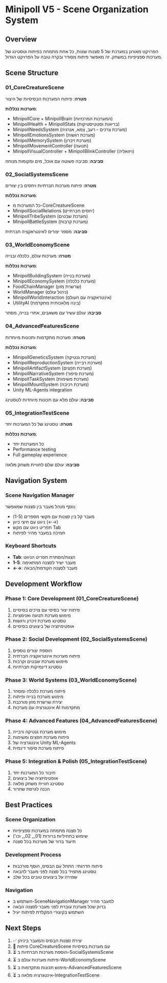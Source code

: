 # Minipoll V5 - Scene Organization System

## Overview

הפרויקט מאורגן במערכת של 5 סצנות שונות, כל אחת מתמחה בפיתוח וטסטינג של מערכות ספציפיות במשחק. זה מאפשר פיתוח מסודר ובקרה טובה על הפרויקט הגדול.

## Scene Structure

### 01_CoreCreatureScene

**מטרה**: פיתוח המערכות הבסיסיות של היצור  

**מערכות נכללות**:

- MinipollCore + MinipollBrain (המערכות המרכזיות)
- MinipollHealth + MinipollStats (בריאות וסטטיסטיקות)
- MinipollNeedsSystem (מערכת צרכים - רעב, צמא, אנרגיה)
- MinipollEmotionsSystem (מערכת רגשות)
- MinipollMemorySystem (מערכת זיכרון)
- MinipollMovementController (תנועה)
- MinipollVisualController + MinipollBlinkController (ויזואליה)

**סביבה**: סביבה פשוטה עם אוכל, מים ומקומות מנוחה

### 02_SocialSystemsScene

**מטרה**: פיתוח מערכות חברתיות ויחסים בין יצורים  

**מערכות נכללות**:

- כל המערכות מ-CoreCreatureScene
- MinipollSocialRelations (יחסים חברתיים)
- MinipollTribeSystem (מערכת שבטים)
- MinipollBattleSystem (מערכת קרבות)

**סביבה**: מספר יצורים לאינטראקציה חברתית

### 03_WorldEconomyScene

**מטרה**: מערכות עולם, כלכלה ובנייה  

**מערכות נכללות**:

- MinipollBuildingSystem (מערכת בנייה)
- MinipollEconomySystem (מערכת כלכלה)
- FoodChainManager (שרשרת מזון)
- WorldManager (ניהול עולם)
- MinipollWorldInteraction (אינטראקציה עם העולם)
- UtilityAI (בינה מלאכותית מתקדמת)

**סביבה**: עולם עשיר עם משאבים, אתרי בנייה, מסחר

### 04_AdvancedFeaturesScene

**מטרה**: מערכות מתקדמות ותכונות מיוחדות  

**מערכות נכללות**:

- MinipollGeneticsSystem (מערכת גנטיקה)
- MinipollReproductionSystem (מערכת רבייה)
- MinipollArtifactSystem (מערכת חפצים)
- MinipollNarrativeSystem (מערכת סיפור)
- MinipollTaskSystem (מערכת משימות)
- MinipollMountSystem (מערכת רכיבה)
- Unity ML-Agents integration

**סביבה**: עולם מלא עם תכונות מיוחדות לטסטינג

### 05_IntegrationTestScene

**מטרה**: טסטינג של כל המערכות יחד  

**מערכות נכללות**:

- כל המערכות יחד
- Performance testing
- Full gameplay experience

**סביבה**: עולם שלם לחוויית משחק מלאה

## Navigation System

### Scene Navigation Manager
נוסף מנהל מעבר בין סצנות שמאפשר:
- מעבר קל בין סצנות עם מקשי מספרים (1-5)
- ניווט עם חיצי כיוון (←→)
- תפריט ניווט עם מקש Tab
- תמיכה במעבר מהיר לפיתוח

### Keyboard Shortcuts
- **Tab**: הצגת/הסתרת תפריט הניווט
- **1-5**: מעבר ישיר לסצנה המתאימה
- **←→**: מעבר לסצנה הקודמת/הבאה

## Development Workflow

### Phase 1: Core Development (01_CoreCreatureScene)
1. פיתוח יצור בסיסי עם צרכים בסיסיים
2. מימוש מערכת תנועה ואנימציות
3. טסטינג מערכת זיכרון ורגשות
4. אופטימיזציה של ביצועים בסיסיים

### Phase 2: Social Development (02_SocialSystemsScene)
1. הוספת יצורים נוספים
2. פיתוח מערכות אינטראקציה חברתית
3. מימוש מערכת שבטים וקרבות
4. טסטינג דינמיקות חברתיות

### Phase 3: World Systems (03_WorldEconomyScene)
1. פיתוח מערכת כלכלה ומסחר
2. מימוש מערכת בנייה ופיתוח
3. יצירת שרשרת מזון מורכבת
4. אינטגרציה עם מערכות AI מתקדמות

### Phase 4: Advanced Features (04_AdvancedFeaturesScene)
1. מימוש מערכת גנטיקה ורבייה
2. פיתוח מערכת חפצים ומשימות
3. אינטגרציה של Unity ML-Agents
4. פיתוח מערכת סיפור דינמית

### Phase 5: Integration & Polish (05_IntegrationTestScene)
1. חיבור כל המערכות יחד
2. אופטימיזציה של ביצועים
3. טסטינג חוויית משחק מלאה
4. הכנה לגרסת שחרור

## Best Practices

### Scene Organization
- כל סצנה מתמחה במערכות ספציפיות
- שימוש בתחיליות ברורות (01_, 02_, וכו')
- תיעוד ברור של מערכות בכל סצנה

### Development Process
- פיתוח חדרגתי: התחל עם הבסיס, הוסף מורכבות
- טסטינג מתמיד בכל סצנה לפני מעבר להבאה
- שמירה על ביצועים טובים בכל שלב

### Navigation
- השתמש ב-SceneNavigationManager למעבר מהיר
- בדוק שכל מערכת עובדת לפני מעבר לסצנה הבאה
- השתמש בקיצורי המקלדת לפיתוח יעיל

## Next Steps
1. ✅ יצירת סצנות הבסיס והמעבר ביניהן
2. 🔄 פיתוח CoreCreatureScene עם מערכות בסיסיות
3. ⏳ הוספת מערכות חברתיות ב-SocialSystemsScene
4. ⏳ פיתוח מערכות עולם ב-WorldEconomyScene
5. ⏳ מימוש תכונות מתקדמות ב-AdvancedFeaturesScene
6. ⏳ אינטגרציה מלאה ב-IntegrationTestScene
